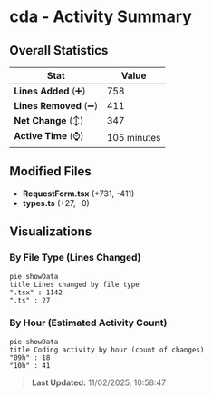 # cda - Activity Summary 

## Overall Statistics

| Stat                   | Value                                                             |
| ---------------------- | ----------------------------------------------------------------- |
| **Lines Added** (➕)   | 758                                          |
| **Lines Removed** (➖) | 411                                        |
| **Net Change** (↕)    | 347                |
| **Active Time** (⌚)   | 105 minutes |


## Modified Files
- **RequestForm.tsx** (+731, -411)
- **types.ts** (+27, -0)

## Visualizations

### By File Type (Lines Changed)

```mermaid
pie showData
title Lines changed by file type
".tsx" : 1142
".ts" : 27
```

### By Hour (Estimated Activity Count)

```mermaid
pie showData
title Coding activity by hour (count of changes)
"09h" : 18
"10h" : 41
```


> **Last Updated:** 11/02/2025, 10:58:47